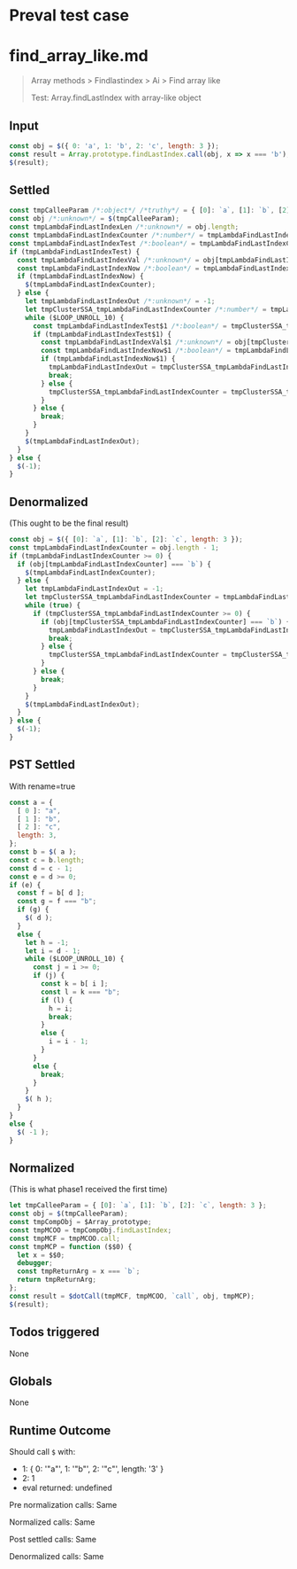 # Preval test case

# find_array_like.md

> Array methods > Findlastindex > Ai > Find array like
>
> Test: Array.findLastIndex with array-like object

## Input

`````js filename=intro
const obj = $({ 0: 'a', 1: 'b', 2: 'c', length: 3 });
const result = Array.prototype.findLastIndex.call(obj, x => x === 'b');
$(result);
`````


## Settled


`````js filename=intro
const tmpCalleeParam /*:object*/ /*truthy*/ = { [0]: `a`, [1]: `b`, [2]: `c`, length: 3 };
const obj /*:unknown*/ = $(tmpCalleeParam);
const tmpLambdaFindLastIndexLen /*:unknown*/ = obj.length;
const tmpLambdaFindLastIndexCounter /*:number*/ = tmpLambdaFindLastIndexLen - 1;
const tmpLambdaFindLastIndexTest /*:boolean*/ = tmpLambdaFindLastIndexCounter >= 0;
if (tmpLambdaFindLastIndexTest) {
  const tmpLambdaFindLastIndexVal /*:unknown*/ = obj[tmpLambdaFindLastIndexCounter];
  const tmpLambdaFindLastIndexNow /*:boolean*/ = tmpLambdaFindLastIndexVal === `b`;
  if (tmpLambdaFindLastIndexNow) {
    $(tmpLambdaFindLastIndexCounter);
  } else {
    let tmpLambdaFindLastIndexOut /*:unknown*/ = -1;
    let tmpClusterSSA_tmpLambdaFindLastIndexCounter /*:number*/ = tmpLambdaFindLastIndexCounter - 1;
    while ($LOOP_UNROLL_10) {
      const tmpLambdaFindLastIndexTest$1 /*:boolean*/ = tmpClusterSSA_tmpLambdaFindLastIndexCounter >= 0;
      if (tmpLambdaFindLastIndexTest$1) {
        const tmpLambdaFindLastIndexVal$1 /*:unknown*/ = obj[tmpClusterSSA_tmpLambdaFindLastIndexCounter];
        const tmpLambdaFindLastIndexNow$1 /*:boolean*/ = tmpLambdaFindLastIndexVal$1 === `b`;
        if (tmpLambdaFindLastIndexNow$1) {
          tmpLambdaFindLastIndexOut = tmpClusterSSA_tmpLambdaFindLastIndexCounter;
          break;
        } else {
          tmpClusterSSA_tmpLambdaFindLastIndexCounter = tmpClusterSSA_tmpLambdaFindLastIndexCounter - 1;
        }
      } else {
        break;
      }
    }
    $(tmpLambdaFindLastIndexOut);
  }
} else {
  $(-1);
}
`````


## Denormalized
(This ought to be the final result)

`````js filename=intro
const obj = $({ [0]: `a`, [1]: `b`, [2]: `c`, length: 3 });
const tmpLambdaFindLastIndexCounter = obj.length - 1;
if (tmpLambdaFindLastIndexCounter >= 0) {
  if (obj[tmpLambdaFindLastIndexCounter] === `b`) {
    $(tmpLambdaFindLastIndexCounter);
  } else {
    let tmpLambdaFindLastIndexOut = -1;
    let tmpClusterSSA_tmpLambdaFindLastIndexCounter = tmpLambdaFindLastIndexCounter - 1;
    while (true) {
      if (tmpClusterSSA_tmpLambdaFindLastIndexCounter >= 0) {
        if (obj[tmpClusterSSA_tmpLambdaFindLastIndexCounter] === `b`) {
          tmpLambdaFindLastIndexOut = tmpClusterSSA_tmpLambdaFindLastIndexCounter;
          break;
        } else {
          tmpClusterSSA_tmpLambdaFindLastIndexCounter = tmpClusterSSA_tmpLambdaFindLastIndexCounter - 1;
        }
      } else {
        break;
      }
    }
    $(tmpLambdaFindLastIndexOut);
  }
} else {
  $(-1);
}
`````


## PST Settled
With rename=true

`````js filename=intro
const a = {
  [ 0 ]: "a",
  [ 1 ]: "b",
  [ 2 ]: "c",
  length: 3,
};
const b = $( a );
const c = b.length;
const d = c - 1;
const e = d >= 0;
if (e) {
  const f = b[ d ];
  const g = f === "b";
  if (g) {
    $( d );
  }
  else {
    let h = -1;
    let i = d - 1;
    while ($LOOP_UNROLL_10) {
      const j = i >= 0;
      if (j) {
        const k = b[ i ];
        const l = k === "b";
        if (l) {
          h = i;
          break;
        }
        else {
          i = i - 1;
        }
      }
      else {
        break;
      }
    }
    $( h );
  }
}
else {
  $( -1 );
}
`````


## Normalized
(This is what phase1 received the first time)

`````js filename=intro
let tmpCalleeParam = { [0]: `a`, [1]: `b`, [2]: `c`, length: 3 };
const obj = $(tmpCalleeParam);
const tmpCompObj = $Array_prototype;
const tmpMCOO = tmpCompObj.findLastIndex;
const tmpMCF = tmpMCOO.call;
const tmpMCP = function ($$0) {
  let x = $$0;
  debugger;
  const tmpReturnArg = x === `b`;
  return tmpReturnArg;
};
const result = $dotCall(tmpMCF, tmpMCOO, `call`, obj, tmpMCP);
$(result);
`````


## Todos triggered


None


## Globals


None


## Runtime Outcome


Should call `$` with:
 - 1: { 0: '"a"', 1: '"b"', 2: '"c"', length: '3' }
 - 2: 1
 - eval returned: undefined

Pre normalization calls: Same

Normalized calls: Same

Post settled calls: Same

Denormalized calls: Same
